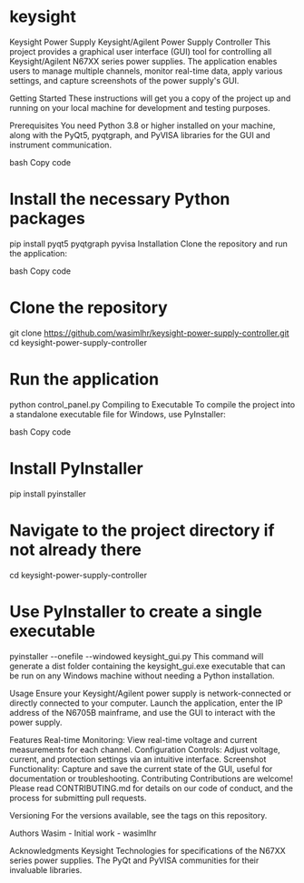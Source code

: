 # keysight
Keysight Power Supply
Keysight/Agilent Power Supply Controller
This project provides a graphical user interface (GUI) tool for controlling all Keysight/Agilent N67XX series power supplies. The application enables users to manage multiple channels, monitor real-time data, apply various settings, and capture screenshots of the power supply's GUI.

Getting Started
These instructions will get you a copy of the project up and running on your local machine for development and testing purposes.

Prerequisites
You need Python 3.8 or higher installed on your machine, along with the PyQt5, pyqtgraph, and PyVISA libraries for the GUI and instrument communication.

bash
Copy code
# Install the necessary Python packages
pip install pyqt5 pyqtgraph pyvisa
Installation
Clone the repository and run the application:

bash
Copy code
# Clone the repository
git clone https://github.com/wasimlhr/keysight-power-supply-controller.git
cd keysight-power-supply-controller

# Run the application
python control_panel.py
Compiling to Executable
To compile the project into a standalone executable file for Windows, use PyInstaller:

bash
Copy code
# Install PyInstaller
pip install pyinstaller

# Navigate to the project directory if not already there
cd keysight-power-supply-controller

# Use PyInstaller to create a single executable
pyinstaller --onefile --windowed keysight_gui.py
This command will generate a dist folder containing the keysight_gui.exe executable that can be run on any Windows machine without needing a Python installation.

Usage
Ensure your Keysight/Agilent power supply is network-connected or directly connected to your computer. Launch the application, enter the IP address of the N6705B mainframe, and use the GUI to interact with the power supply.

Features
Real-time Monitoring: View real-time voltage and current measurements for each channel.
Configuration Controls: Adjust voltage, current, and protection settings via an intuitive interface.
Screenshot Functionality: Capture and save the current state of the GUI, useful for documentation or troubleshooting.
Contributing
Contributions are welcome! Please read CONTRIBUTING.md for details on our code of conduct, and the process for submitting pull requests.

Versioning
For the versions available, see the tags on this repository.

Authors
Wasim - Initial work - wasimlhr

Acknowledgments
Keysight Technologies for specifications of the N67XX series power supplies.
The PyQt and PyVISA communities for their invaluable libraries.
